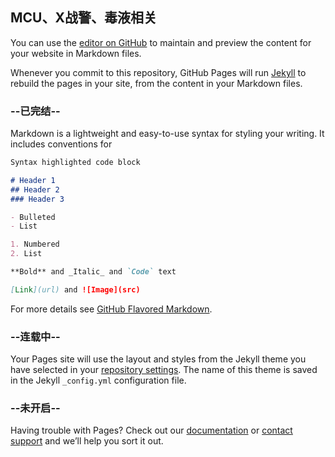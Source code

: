 ## MCU、X战警、毒液相关

You can use the [editor on GitHub](https://github.com/aln19/aln19.github.io/edit/master/index.md) to maintain and preview the content for your website in Markdown files.

Whenever you commit to this repository, GitHub Pages will run [Jekyll](https://jekyllrb.com/) to rebuild the pages in your site, from the content in your Markdown files.

### --已完结--

Markdown is a lightweight and easy-to-use syntax for styling your writing. It includes conventions for

```markdown
Syntax highlighted code block

# Header 1
## Header 2
### Header 3

- Bulleted
- List

1. Numbered
2. List

**Bold** and _Italic_ and `Code` text

[Link](url) and ![Image](src)
```

For more details see [GitHub Flavored Markdown](https://guides.github.com/features/mastering-markdown/).

### --连载中--

Your Pages site will use the layout and styles from the Jekyll theme you have selected in your [repository settings](https://github.com/aln19/aln19.github.io/settings). The name of this theme is saved in the Jekyll `_config.yml` configuration file.

### --未开启--

Having trouble with Pages? Check out our [documentation](https://help.github.com/categories/github-pages-basics/) or [contact support](https://github.com/contact) and we’ll help you sort it out.
